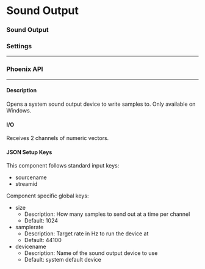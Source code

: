 # Sound Output

### Sound Output

### Settings

***

### Phoenix API

***

#### Description

Opens a system sound output device to write samples to. Only available on Windows.

#### I/O

Receives 2 channels of numeric vectors.

#### JSON Setup Keys

This component follows standard input keys:

* sourcename
* streamid

Component specific global keys:
- size
    - Description: How many samples to send out at a time per channel
    - Default: 1024
- samplerate
    - Description: Target rate in Hz to run the device at
    - Default: 44100
- devicename
	- Description: Name of the sound output device to use
	- Default: system default device